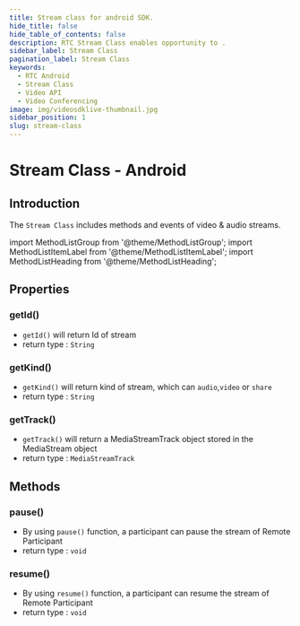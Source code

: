 ```yaml
---
title: Stream class for android SDK.
hide_title: false
hide_table_of_contents: false
description: RTC Stream Class enables opportunity to .
sidebar_label: Stream Class
pagination_label: Stream Class
keywords:
  - RTC Android
  - Stream Class
  - Video API
  - Video Conferencing
image: img/videosdklive-thumbnail.jpg
sidebar_position: 1
slug: stream-class
---
```


# Stream Class - Android

## Introduction

The `Stream Class` includes methods and events of video & audio streams.

import MethodListGroup from '@theme/MethodListGroup';
import MethodListItemLabel from '@theme/MethodListItemLabel';
import MethodListHeading from '@theme/MethodListHeading';

## Properties

### getId()

- `getId()` will return Id of stream
- return type : `String`

### getKind()

- `getKind()` will return kind of stream, which can `audio`,`video` or `share`
- return type : `String`

### getTrack()

- `getTrack()` will return a MediaStreamTrack object stored in the MediaStream object
- return type : `MediaStreamTrack`

## Methods

### pause()

- By using `pause()` function, a participant can pause the stream of Remote Participant
- return type : `void`

### resume()

- By using `resume()` function, a participant can resume the stream of Remote Participant
- return type : `void`
